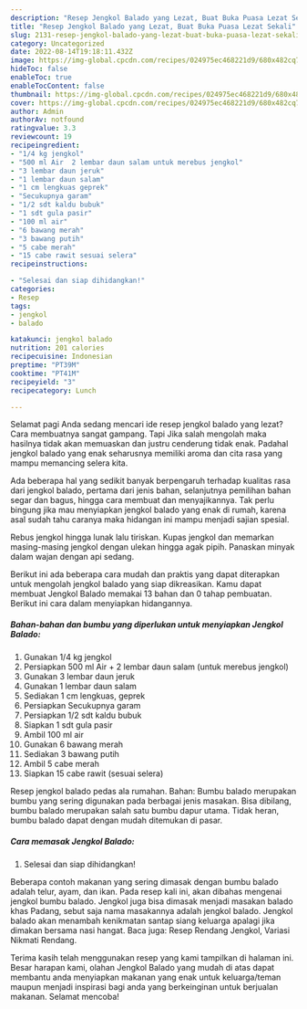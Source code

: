 ```yaml
---
description: "Resep Jengkol Balado yang Lezat, Buat Buka Puasa Lezat Sekali"
title: "Resep Jengkol Balado yang Lezat, Buat Buka Puasa Lezat Sekali"
slug: 2131-resep-jengkol-balado-yang-lezat-buat-buka-puasa-lezat-sekali
category: Uncategorized
date: 2022-08-14T19:18:11.432Z
image: https://img-global.cpcdn.com/recipes/024975ec468221d9/680x482cq70/jengkol-balado-foto-resep-utama.jpg
hideToc: false
enableToc: true
enableTocContent: false
thumbnail: https://img-global.cpcdn.com/recipes/024975ec468221d9/680x482cq70/jengkol-balado-foto-resep-utama.jpg
cover: https://img-global.cpcdn.com/recipes/024975ec468221d9/680x482cq70/jengkol-balado-foto-resep-utama.jpg
author: Admin
authorAv: notfound
ratingvalue: 3.3
reviewcount: 19
recipeingredient:
- "1/4 kg jengkol"
- "500 ml Air  2 lembar daun salam untuk merebus jengkol"
- "3 lembar daun jeruk"
- "1 lembar daun salam"
- "1 cm lengkuas geprek"
- "Secukupnya garam"
- "1/2 sdt kaldu bubuk"
- "1 sdt gula pasir"
- "100 ml air"
- "6 bawang merah"
- "3 bawang putih"
- "5 cabe merah"
- "15 cabe rawit sesuai selera"
recipeinstructions:

- "Selesai dan siap dihidangkan!"
categories:
- Resep
tags:
- jengkol
- balado

katakunci: jengkol balado 
nutrition: 201 calories
recipecuisine: Indonesian
preptime: "PT39M"
cooktime: "PT41M"
recipeyield: "3"
recipecategory: Lunch

---
```



Selamat pagi Anda sedang mencari ide resep jengkol balado yang lezat? Cara membuatnya sangat gampang. Tapi Jika salah mengolah maka hasilnya tidak akan memuaskan dan justru cenderung tidak enak. Padahal jengkol balado yang enak seharusnya memiliki aroma dan cita rasa yang mampu memancing selera kita.


Ada beberapa hal yang sedikit banyak berpengaruh terhadap kualitas rasa dari jengkol balado, pertama dari jenis bahan, selanjutnya pemilihan bahan segar dan bagus, hingga cara membuat dan menyajikannya. Tak perlu bingung jika mau menyiapkan jengkol balado yang enak di rumah, karena asal sudah tahu caranya maka hidangan ini mampu menjadi sajian spesial.

Rebus jengkol hingga lunak lalu tiriskan. Kupas jengkol dan memarkan masing-masing jengkol dengan ulekan hingga agak pipih. Panaskan minyak dalam wajan dengan api sedang.


Berikut ini ada beberapa cara mudah dan praktis yang dapat diterapkan untuk mengolah jengkol balado yang siap dikreasikan. Kamu dapat membuat Jengkol Balado memakai 13 bahan dan 0 tahap pembuatan. Berikut ini cara dalam menyiapkan hidangannya.

<!--inarticleads1-->

##### Bahan-bahan dan bumbu yang diperlukan untuk menyiapkan Jengkol Balado:

1. Gunakan 1/4 kg jengkol
1. Persiapkan 500 ml Air + 2 lembar daun salam (untuk merebus jengkol)
1. Gunakan 3 lembar daun jeruk
1. Gunakan 1 lembar daun salam
1. Sediakan 1 cm lengkuas, geprek
1. Persiapkan Secukupnya garam
1. Persiapkan 1/2 sdt kaldu bubuk
1. Siapkan 1 sdt gula pasir
1. Ambil 100 ml air
1. Gunakan 6 bawang merah
1. Sediakan 3 bawang putih
1. Ambil 5 cabe merah
1. Siapkan 15 cabe rawit (sesuai selera)


Resep jengkol balado pedas ala rumahan. Bahan: Bumbu balado merupakan bumbu yang sering digunakan pada berbagai jenis masakan. Bisa dibilang, bumbu balado merupakan salah satu bumbu dapur utama. Tidak heran, bumbu balado dapat dengan mudah ditemukan di pasar. 

<!--inarticleads2-->

##### Cara memasak Jengkol Balado:


1. Selesai dan siap dihidangkan!

Beberapa contoh makanan yang sering dimasak dengan bumbu balado adalah telur, ayam, dan ikan. Pada resep kali ini, akan dibahas mengenai jengkol bumbu balado. Jengkol juga bisa dimasak menjadi masakan balado khas Padang, sebut saja nama masakannya adalah jengkol balado. Jengkol balado akan menambah kenikmatan santap siang keluarga apalagi jika dimakan bersama nasi hangat. Baca juga: Resep Rendang Jengkol, Variasi Nikmati Rendang. 

Terima kasih telah menggunakan resep yang kami tampilkan di halaman ini. Besar harapan kami, olahan Jengkol Balado yang mudah di atas dapat membantu anda menyiapkan makanan yang enak untuk keluarga/teman maupun menjadi inspirasi bagi anda yang berkeinginan untuk berjualan makanan. Selamat mencoba!
